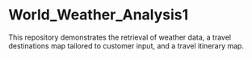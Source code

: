 # World_Weather_Analysis1

This repository demonstrates the retrieval of weather data, a travel destinations map tailored to customer input, and a travel itinerary map.